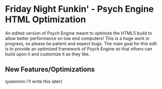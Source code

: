 # Friday Night Funkin' - Psych Engine HTML Optimization
An edited version of Psych Engine meant to optimize the HTML5 build to allow better performance on low end computers! This is a huge work in progress, so please be patient and expect bugs. The main goal for this edit is to provide an optimized framework of Psych Engine so that others can build upon it and customize it as they like.

## New Features/Optimizations
(yawnnnn i'll write this later)

